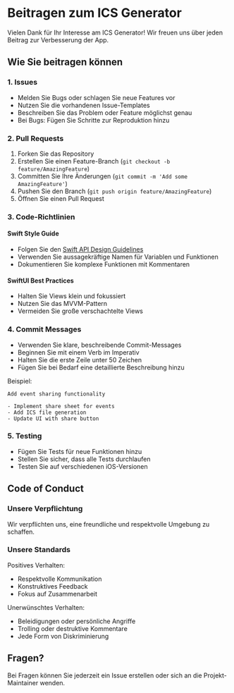 # Beitragen zum ICS Generator

Vielen Dank für Ihr Interesse am ICS Generator! Wir freuen uns über jeden Beitrag zur Verbesserung der App.

## Wie Sie beitragen können

### 1. Issues
- Melden Sie Bugs oder schlagen Sie neue Features vor
- Nutzen Sie die vorhandenen Issue-Templates
- Beschreiben Sie das Problem oder Feature möglichst genau
- Bei Bugs: Fügen Sie Schritte zur Reproduktion hinzu

### 2. Pull Requests
1. Forken Sie das Repository
2. Erstellen Sie einen Feature-Branch (`git checkout -b feature/AmazingFeature`)
3. Committen Sie Ihre Änderungen (`git commit -m 'Add some AmazingFeature'`)
4. Pushen Sie den Branch (`git push origin feature/AmazingFeature`)
5. Öffnen Sie einen Pull Request

### 3. Code-Richtlinien

#### Swift Style Guide
- Folgen Sie den [Swift API Design Guidelines](https://swift.org/documentation/api-design-guidelines/)
- Verwenden Sie aussagekräftige Namen für Variablen und Funktionen
- Dokumentieren Sie komplexe Funktionen mit Kommentaren

#### SwiftUI Best Practices
- Halten Sie Views klein und fokussiert
- Nutzen Sie das MVVM-Pattern
- Vermeiden Sie große verschachtelte Views

### 4. Commit Messages
- Verwenden Sie klare, beschreibende Commit-Messages
- Beginnen Sie mit einem Verb im Imperativ
- Halten Sie die erste Zeile unter 50 Zeichen
- Fügen Sie bei Bedarf eine detaillierte Beschreibung hinzu

Beispiel:
```
Add event sharing functionality

- Implement share sheet for events
- Add ICS file generation
- Update UI with share button
```

### 5. Testing
- Fügen Sie Tests für neue Funktionen hinzu
- Stellen Sie sicher, dass alle Tests durchlaufen
- Testen Sie auf verschiedenen iOS-Versionen

## Code of Conduct

### Unsere Verpflichtung
Wir verpflichten uns, eine freundliche und respektvolle Umgebung zu schaffen.

### Unsere Standards
Positives Verhalten:
- Respektvolle Kommunikation
- Konstruktives Feedback
- Fokus auf Zusammenarbeit

Unerwünschtes Verhalten:
- Beleidigungen oder persönliche Angriffe
- Trolling oder destruktive Kommentare
- Jede Form von Diskriminierung

## Fragen?

Bei Fragen können Sie jederzeit ein Issue erstellen oder sich an die Projekt-Maintainer wenden.
